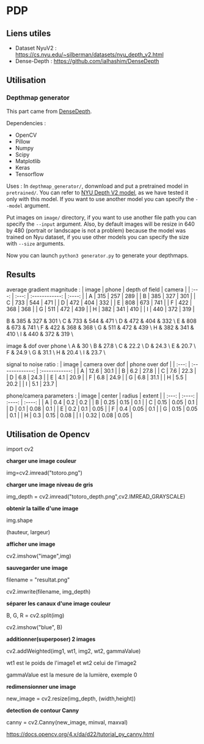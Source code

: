 # PDP

## Liens utiles

+ Dataset NyuV2 : https://cs.nyu.edu/~silberman/datasets/nyu_depth_v2.html
+ Dense-Depth : https://github.com/ialhashim/DenseDepth

## Utilisation 

### Depthmap generator

This part came from [DenseDepth](https://github.com/ialhashim/DenseDepth). 

Dependencies :
- OpenCV
- Pillow
- Numpy
- Scipy
- Matplotlib
- Keras
- Tensorflow

Uses : 
In `depthmap_generator/`, donwnload and put a pretrained model in `pretrained/`. You can refer to [NYU Depth V2 model](https://drive.google.com/file/d/19dfvGvDfCRYaqxVKypp1fRHwK7XtSjVu/view?usp=sharing), as we have tested it only with this model. If you want to use another model you can specify the `--model` argument. 

Put images on `image/` directory, if you want to use another file path you can specify the `--input` argument. 
Also, by default images will be resize in 640 by 480 (portrait or landscape is not a problem) because the model was trained on Nyu dataset, if you use other models you can specify the size with `--size` arguments.

Now you can launch `python3 generator.py` to generate your depthmaps. 

## Results 
average gradient magnitude :
| image | phone | depth of field | camera |
| :---: | :---: | :------------: | :----: |
|   A   |  315  |      257       |  289   |
|   B   |  385  |      327       |  301   |
|   C   |  733  |      544       |  471   |
|   D   |  472  |      404       |  332   |
|   E   |  808  |      673       |  741   |
|   F   |  422  |      368       |  368   |
|   G   |  511  |      472       |  439   |
|   H   |  382  |      341       |  410   |
|   I   |  440  |      372       |  319   |

B & 385 & 327 & 301 \\
C & 733 & 544 & 471 \\
D & 472 & 404 & 332 \\
E & 808 & 673 & 741 \\
F & 422 & 368 & 368 \\
G & 511 & 472 & 439 \\
H & 382 & 341 & 410 \\
I & 440 & 372 & 319 \\

image & dof over phone \\
A & 30 \\
B & 27.8 \\
C & 22.2 \\
D & 24.3 \\
E & 20.7 \\
F & 24.9 \\
G & 31.1 \\
H & 20.4 \\
I & 23.7 \\

signal to noise ratio :
| image | camera over dof | phone over dof |
| :---: | :-------------: | :------------: |
|   A   |      12.6       |      30.1      |
|   B   |       6.2       |      27.8      |
|   C   |       7.6       |      22.3      |
|   D   |       6.8       |      24.3      |
|   E   |       4.1       |      20.9      |
|   F   |       6.8       |      24.9      |
|   G   |       6.8       |      31.1      |
|   H   |       5.5       |      20.2      |
|   I   |       5.1       |      23.7      |

phone/camera parameters :
| image | center | radius | extent |
| :---: | :----: | :----: | :----: |
|   A   |  0.4   |  0.2   |  0.2   |
|   B   |  0.25  |  0.15  |  0.1   |
|   C   |  0.15  |  0.05  |  0.1   |
|   D   |  0.1   |  0.08  |  0.1   |
|   E   |  0.2   |  0.1   |  0.05  |
|   F   |  0.4   |  0.05  |  0.1   |
|   G   |  0.15  |  0.05  |  0.1   |
|   H   |  0.3   |  0.15  |  0.08  |
|   I   |  0.32  |  0.08  |  0.05  |

## Utilisation de Opencv
import cv2

**charger une image couleur**

img=cv2.imread("totoro.png")

**charger une image niveau de gris**

img_depth = cv2.imread("totoro_depth.png",cv2.IMREAD_GRAYSCALE)

**obtenir la taille d'une image**

img.shape

(hauteur, largeur)

**afficher une image**

cv2.imshow("image",img)

**sauvegarder une image**

filename = "resultat.png"

cv2.imwrite(filename, img_depth)

**séparer les canaux d'une image couleur**

B, G, R = cv2.split(img)

cv2.imshow("blue", B)

**additionner(superposer) 2 images**

cv2.addWeighted(img1, wt1, img2, wt2, gammaValue)

wt1 est le poids de l'image1 et wt2 celui de l'image2

gammaValue est la mesure de la lumière, exemple 0

**redimensionner une image**

new_image = cv2.resize(img_depth, (width,height))

**detection de contour Canny**

canny = cv2.Canny(new_image, minval, maxval)

https://docs.opencv.org/4.x/da/d22/tutorial_py_canny.html








